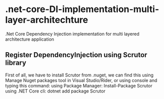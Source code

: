 # .net-core-DI-implementation-multi-layer-architechture
.Net Core Dependency Injection implementation for multi layered architecture application
## Register DependencyInjection using Scrutor library
First of all, we have to install Scrutor from .nuget, we can find this using Manage Nuget packages tool in Visual Studio/Rider, or using console and typing this command:
using Package Manager: Install-Package Scrutor
using .NET Core cli: dotnet add package Scrutor
